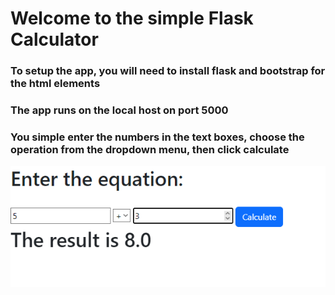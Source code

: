 # Welcome to the simple Flask Calculator

### To setup the app, you will need to install flask and bootstrap for the html elements

### The app runs on the local host on port 5000

### You simple enter the numbers in the text boxes, choose the operation from the dropdown menu, then click calculate

![Sample Run](/img/sample_run.png "Sample Run")
